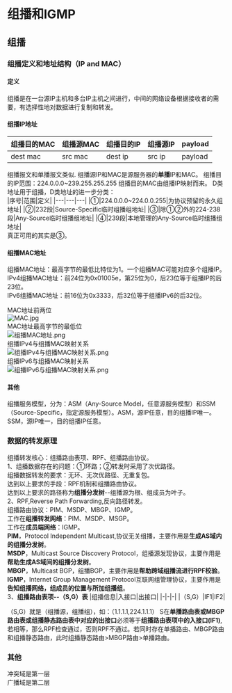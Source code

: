 # 组播和IGMP

## 组播
### 组播定义和地址结构（IP and MAC）
#### 定义
组播是在一台源IP主机和多台IP主机之间进行，中间的网络设备根据接收者的需要，有选择性地对数据进行复制和转发。  
#### 组播IP地址
| 组播目的MAC | 组播源MAC | 组播目的IP | 组播源IP | payload |
| ---- | ---- | ---- | ---- | ---- |
| dest mac | src mac | dest ip | src ip | payload |

组播报文和单播报文类似.
组播源IP和MAC是源服务器的**单播**IP和MAC。
组播目的IP范围：224.0.0.0~239.255.255.255
组播目的MAC由组播IP映射而来。
D类地址用于组播，D类地址的进一步分类：  
|序号|范围|定义|
|---|---|---|
|①|224.0.0.0~224.0.0.255|为协议预留的永久组地址|
|②|232段|Source-Specific临时组播组地址|
|③|除①②外的224-238段|Any-Source临时组播组地址|
|④|239段|本地管理的Any-Source临时组播组地址|  
真正可用的其实是③。
#### 组播MAC地址
组播MAC地址：最高字节的最低比特位为1。一个组播MAC可能对应多个组播IP。  
IPv4组播MAC地址：前24位为0x01005e，第25位为0，后23位等于组播IP的后23位。  
IPv6组播MAC地址：前16位为0x3333，后32位等于组播IPv6的后32位。  
  
MAC地址前两位  
![MAC.jpg](https://s2.loli.net/2022/05/15/kE3AnNdI1YGWzB4.jpg)  
MAC地址最高字节的最低位  
![组播MAC地址.png](https://s2.loli.net/2022/05/15/uhQGifc4Iw1ST36.png)  
组播IPv4与组播MAC映射关系  
![组播IPv4与组播MAC映射关系.png](https://s2.loli.net/2022/05/15/aLk7rMObq5H8FDN.png)  
组播IPv6与组播MAC映射关系  
![组播IPv6与组播MAC映射关系.png](https://s2.loli.net/2022/05/15/2e8KZ1aONmhpUA3.png)
#### 其他
组播服务模型，分为：ASM（Any-Source Model，任意源服务模型）和SSM（Source-Specific，指定源服务模型）。ASM，源IP任意，目的组播IP唯一。SSM，源IP唯一，目的组播IP任意。
### 数据的转发原理
组播转发核心：组播路由表项、RPF、组播路由协议。  
1、组播数据存在的问题：①环路；②转发时采用了次优路径。  
组播数据转发的要求：无环、无次优路径、无重复包。  
达到以上要求的手段：RPF机制和组播路由协议。  
达到以上要求的路径称为**组播分发树**--组播源为根、组成员为叶子。  
2、RPF,Reverse Path Forwarding,反向路径转发。  
组播路由协议：PIM、MSDP、MBGP、IGMP。  
工作在**组播转发网络**：PIM、MSDP、MSGP。  
工作在**成员端网络**：IGMP。  
**PIM**，Protocol Independent Multicast,协议无关组播，主要作用是**生成AS域内的组播分发树**。  
**MSDP**，Multicast Source Discovery Protocol，组播源发现协议，主要作用是**帮助生成AS域间的组播分发树**。  
**MBGP**，Multicast BGP，组播BGP，主要作用是**帮助跨域组播流进行RPF校验**。  
**IGMP**，Internet Group Management Protocol互联网组管理协议，主要作用是**告知组播网络，组成员的位置与所加组播组**。  
3、**组播路由表项--（S,G）表**
|组播信息|入接口|出接口|
|-|-|-|
|（S,G）|IF1|IF2|  

（S,G）就是（组播源，组播组），如：（1.1.1.1,224.1.1.1）
S在**单播路由表或MBGP路由表或组播静态路由表中对应的出接口**必须等于**组播路由表项中的入接口(IF1)**,若相等，那么RPF检查通过，否则RPF不通过。若同时存在单播路由、MBGP路由和组播静态路由，此时组播静态路由>MBGP路由>单播路由。

### 其他
冲突域是第一层  
广播域是第二层

